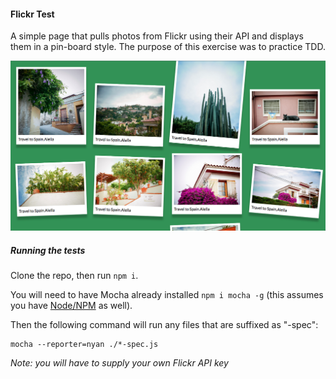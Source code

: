 #### Flickr Test

A simple page that pulls photos from Flickr using their API and displays them in a pin-board style. The purpose of this exercise was to practice TDD.

![](https://github.com/heyheyjose/verbose-happiness/raw/master/screenshots/page.png)

##### Running the tests

Clone the repo, then run `npm i`.

You will need to have Mocha already installed `npm i mocha -g` (this assumes you have [Node/NPM](https://nodejs.org/en/) as well).

Then the following command will run any files that are suffixed as "-spec":
```
mocha --reporter=nyan ./*-spec.js
```

_Note: you will have to supply your own Flickr API key_
